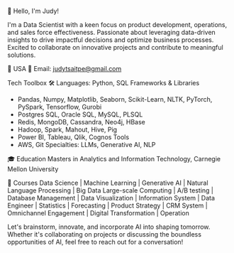 👋 Hello, I'm Judy!

I'm a Data Scientist with a keen focus on product development, operations, and sales force effectiveness.
Passionate about leveraging data-driven insights to drive impactful decisions and optimize business processes.
Excited to collaborate on innovative projects and contribute to meaningful solutions.

📍 USA
📧 Email: judytsaitpe@gmail.com

Tech Toolbox 🛠️
Languages: Python, SQL
Frameworks & Libraries
- Pandas, Numpy, Matplotlib, Seaborn, Scikit-Learn, NLTK, PyTorch, PySpark, Tensorflow, Gurobi
- Postgres SQL, Oracle SQL, MySQL, PLSQL
- Redis, MongoDB, Cassandra, Neo4j, HBase
- Hadoop, Spark, Mahout, Hive, Pig
- Power BI, Tableau, Qlik, Cognos
Tools
- AWS, Git
Specialties: LLMs, Generative AI, NLP

🎓 Education
Masters in Analytics and Information Technology, Carnegie Mellon University

📜 Courses
Data Science | Machine Learning | Generative AI | Natural Language Processing | Big Data Large-scale Computing |
A/B testing | Database Management | Data Visualization | Information System | Data Engineer | Statistics | Forecasting | 
Product Strategy | CRM System | Omnichannel Engagement | Digital Transformation | Operation 


Let's brainstorm, innovate, and incorporate AI into shaping tomorrow.
Whether it's collaborating on projects or discussing the boundless opportunities of AI, feel free to reach out for a conversation!

